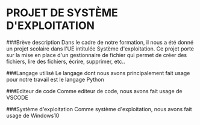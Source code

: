 # PROJET DE SYSTÈME D'EXPLOITATION

###Brève description
Dans le cadre de notre formation, il nous a été donné un projet scolaire dans l'UE intitulée Système d'exploitation.
Ce projet porte sur la mise en place d'un gestionnaire de fichier qui permet de créer des fichiers, lire des fichiers, écrire, supprimer, etc..

###Langage utilisé
Le langage dont nous avons principalement fait usage pour notre travail est le langage Python

###Editeur de code
Comme editeur de code, nous avons fait usage de VSCODE

###Système d'exploitation
Comme système d'exploitation, nous avons fait usage de Windows10
